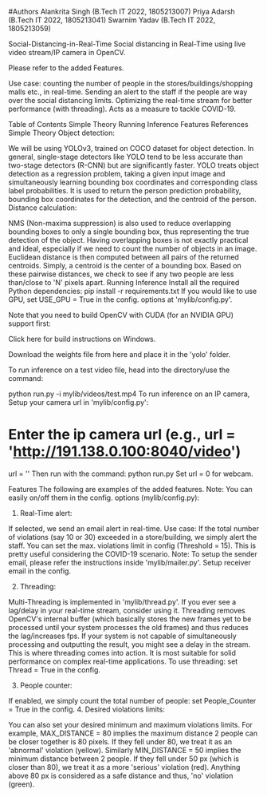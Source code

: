#Authors
Alankrita Singh (B.Tech IT 2022, 1805213007)
Priya Adarsh  (B.Tech IT 2022, 1805213041) 
Swarnim Yadav (B.Tech IT 2022, 1805213059) 


Social-Distancing-in-Real-Time
Social distancing in Real-Time using live video stream/IP camera in OpenCV.


Please refer to the added Features.

Use case: counting the number of people in the stores/buildings/shopping malls etc., in real-time.
Sending an alert to the staff if the people are way over the social distancing limits.
Optimizing the real-time stream for better performance (with threading).
Acts as a measure to tackle COVID-19.

Table of Contents
Simple Theory
Running Inference
Features
References
Simple Theory
Object detection:

We will be using YOLOv3, trained on COCO dataset for object detection.
In general, single-stage detectors like YOLO tend to be less accurate than two-stage detectors (R-CNN) but are significantly faster.
YOLO treats object detection as a regression problem, taking a given input image and simultaneously learning bounding box coordinates and corresponding class label probabilities.
It is used to return the person prediction probability, bounding box coordinates for the detection, and the centroid of the person.
Distance calculation:

NMS (Non-maxima suppression) is also used to reduce overlapping bounding boxes to only a single bounding box, thus representing the true detection of the object. Having overlapping boxes is not exactly practical and ideal, especially if we need to count the number of objects in an image.
Euclidean distance is then computed between all pairs of the returned centroids. Simply, a centroid is the center of a bounding box.
Based on these pairwise distances, we check to see if any two people are less than/close to 'N' pixels apart.
Running Inference
Install all the required Python dependencies:
pip install -r requirements.txt
If you would like to use GPU, set USE_GPU = True in the config. options at 'mylib/config.py'.

Note that you need to build OpenCV with CUDA (for an NVIDIA GPU) support first:

Click here for build instructions on Windows.

Download the weights file from here and place it in the 'yolo' folder.

To run inference on a test video file, head into the directory/use the command:

python run.py -i mylib/videos/test.mp4
To run inference on an IP camera, Setup your camera url in 'mylib/config.py':
# Enter the ip camera url (e.g., url = 'http://191.138.0.100:8040/video')
url = ''
Then run with the command:
python run.py
Set url = 0 for webcam.

Features
The following are examples of the added features. Note: You can easily on/off them in the config. options (mylib/config.py):

1. Real-Time alert:

If selected, we send an email alert in real-time. Use case: If the total number of violations (say 10 or 30) exceeded in a store/building, we simply alert the staff.
You can set the max. violations limit in config (Threshold = 15).
This is pretty useful considering the COVID-19 scenario.
Note: To setup the sender email, please refer the instructions inside 'mylib/mailer.py'. Setup receiver email in the config.

2. Threading:

Multi-Threading is implemented in 'mylib/thread.py'. If you ever see a lag/delay in your real-time stream, consider using it.
Threading removes OpenCV's internal buffer (which basically stores the new frames yet to be processed until your system processes the old frames) and thus reduces the lag/increases fps.
If your system is not capable of simultaneously processing and outputting the result, you might see a delay in the stream. This is where threading comes into action.
It is most suitable for solid performance on complex real-time applications. To use threading:
set Thread = True in the config.

3. People counter:

If enabled, we simply count the total number of people: set People_Counter = True in the config.
4. Desired violations limits:

You can also set your desired minimum and maximum violations limits. For example, MAX_DISTANCE = 80 implies the maximum distance 2 people can be closer together is 80 pixels. If they fell under 80, we treat it as an 'abnormal' violation (yellow).
Similarly MIN_DISTANCE = 50 implies the minimum distance between 2 people. If they fell under 50 px (which is closer than 80), we treat it as a more 'serious' violation (red).
Anything above 80 px is considered as a safe distance and thus, 'no' violation (green).